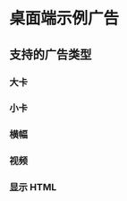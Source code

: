 # 桌面端示例广告

## 支持的广告类型

### 大卡

<DemoAndCode adx-slot="s2579664569856" />

### 小卡

<DemoAndCode adx-slot="s2579666187648" />

### 横幅

<DemoAndCode adx-slot="s2579675490304" />

### 视频

<DemoAndCode adx-slot="s2579669147328" />

### 显示 HTML

<DemoAndCode adx-slot="s2579678335808" />
